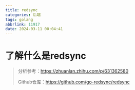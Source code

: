 ```yaml
---
title: redsync
categories: 后端
tags: golang
abbrlink: 11917
date: 2024-03-11 00:04:41
---
```


# 了解什么是redsync

>  分析参考：https://zhuanlan.zhihu.com/p/631362580
>
>  Github仓库：https://github.com/go-redsync/redsync

